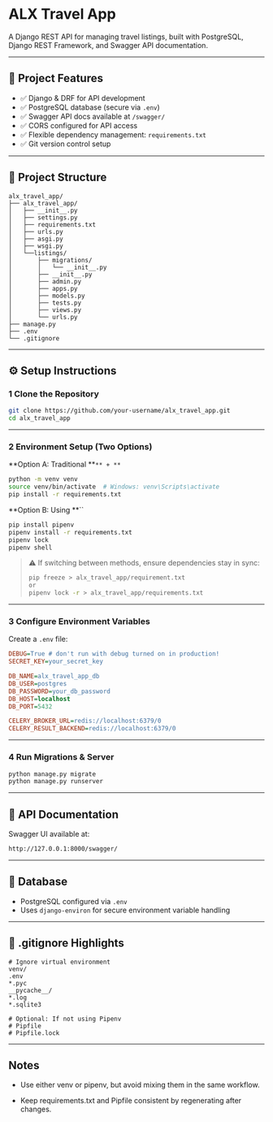 # ALX Travel App

A Django REST API for managing travel listings, built with PostgreSQL, Django REST Framework, and Swagger API documentation.

---

## 🚀 Project Features

- ✅ Django & DRF for API development
- ✅ PostgreSQL database (secure via `.env`)
- ✅ Swagger API docs available at `/swagger/`
- ✅ CORS configured for API access
- ✅ Flexible dependency management: `requirements.txt`
- ✅ Git version control setup

---

## 📁 Project Structure

```
alx_travel_app/
├── alx_travel_app/
│   ├── __init__.py
│   ├── settings.py
│   ├── requirements.txt
│   ├── urls.py
│   ├── asgi.py
│   ├── wsgi.py
│   └──listings/
│       ├── migrations/
│       │   └── __init__.py
│       ├── __init__.py
│       ├── admin.py
│       ├── apps.py
│       ├── models.py
│       ├── tests.py
│       ├── views.py
│       └── urls.py
├── manage.py
├── .env
└── .gitignore
```

---

## ⚙️ Setup Instructions

### 1 Clone the Repository

```bash
git clone https://github.com/your-username/alx_travel_app.git
cd alx_travel_app
```

---

### 2 Environment Setup (Two Options)

\*\*Option A: Traditional \*\*`** + **`

```bash
python -m venv venv
source venv/bin/activate  # Windows: venv\Scripts\activate
pip install -r requirements.txt
```

\*\*Option B: Using \*\*\`\`

```bash
pip install pipenv
pipenv install -r requirements.txt
pipenv lock
pipenv shell
```

> ⚠ If switching between methods, ensure dependencies stay in sync:
>
> ```bash
> pip freeze > alx_travel_app/requirement.txt
> or
> pipenv lock -r > alx_travel_app/requirements.txt
> ```

---

### 3 Configure Environment Variables

Create a `.env` file:

```ini
DEBUG=True # don't run with debug turned on in production!
SECRET_KEY=your_secret_key

DB_NAME=alx_travel_app_db
DB_USER=postgres
DB_PASSWORD=your_db_password
DB_HOST=localhost
DB_PORT=5432

CELERY_BROKER_URL=redis://localhost:6379/0
CELERY_RESULT_BACKEND=redis://localhost:6379/0
```

---

### 4 Run Migrations & Server

```bash
python manage.py migrate
python manage.py runserver
```

---

## 📖 API Documentation

Swagger UI available at:

```bash
http://127.0.0.1:8000/swagger/
```

---

## 💈 Database

- PostgreSQL configured via `.env`
- Uses `django-environ` for secure environment variable handling

---

## 📂 .gitignore Highlights

```
# Ignore virtual environment
venv/
.env
*.pyc
__pycache__/
*.log
*.sqlite3

# Optional: If not using Pipenv
# Pipfile
# Pipfile.lock
```

---

## Notes

- Use either venv or pipenv, but avoid mixing them in the same workflow.

- Keep requirements.txt and Pipfile consistent by regenerating after changes.
